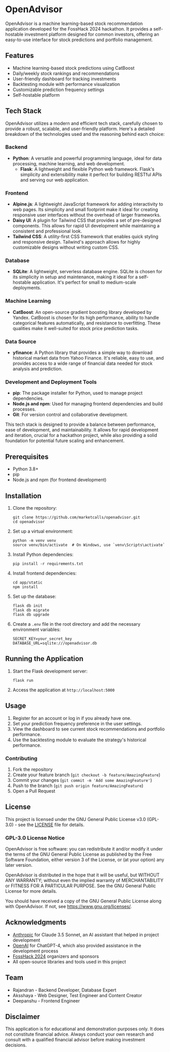# OpenAdvisor

OpenAdvisor is a machine learning-based stock recommendation application developed for the FossHack 2024 hackathon. It provides a self-hostable investment platform designed for common investors, offering an easy-to-use interface for stock predictions and portfolio management.

## Features

- Machine learning-based stock predictions using CatBoost
- Daily/weekly stock rankings and recommendations
- User-friendly dashboard for tracking investments
- Backtesting module with performance visualization
- Customizable prediction frequency settings
- Self-hostable platform

## Tech Stack

OpenAdvisor utilizes a modern and efficient tech stack, carefully chosen to provide a robust, scalable, and user-friendly platform. Here's a detailed breakdown of the technologies used and the reasoning behind each choice:

### Backend

- **Python**: A versatile and powerful programming language, ideal for data processing, machine learning, and web development.
  - **Flask**: A lightweight and flexible Python web framework. Flask's simplicity and extensibility make it perfect for building RESTful APIs and serving our web application.

### Frontend

- **Alpine.js**: A lightweight JavaScript framework for adding interactivity to web pages. Its simplicity and small footprint make it ideal for creating responsive user interfaces without the overhead of larger frameworks.
- **Daisy UI**: A plugin for Tailwind CSS that provides a set of pre-designed components. This allows for rapid UI development while maintaining a consistent and professional look.
- **Tailwind CSS**: A utility-first CSS framework that enables quick styling and responsive design. Tailwind's approach allows for highly customizable designs without writing custom CSS.

### Database

- **SQLite**: A lightweight, serverless database engine. SQLite is chosen for its simplicity in setup and maintenance, making it ideal for a self-hostable application. It's perfect for small to medium-scale deployments.

### Machine Learning

- **CatBoost**: An open-source gradient boosting library developed by Yandex. CatBoost is chosen for its high performance, ability to handle categorical features automatically, and resistance to overfitting. These qualities make it well-suited for stock price prediction tasks.

### Data Source

- **yfinance**: A Python library that provides a simple way to download historical market data from Yahoo Finance. It's reliable, easy to use, and provides access to a wide range of financial data needed for stock analysis and prediction.

### Development and Deployment Tools

- **pip**: The package installer for Python, used to manage project dependencies.
- **Node.js and npm**: Used for managing frontend dependencies and build processes.
- **Git**: For version control and collaborative development.

This tech stack is designed to provide a balance between performance, ease of development, and maintainability. It allows for rapid development and iteration, crucial for a hackathon project, while also providing a solid foundation for potential future scaling and enhancement.

## Prerequisites

- Python 3.8+
- pip
- Node.js and npm (for frontend development)

## Installation

1. Clone the repository:
   ```
   git clone https://github.com/marketcalls/openadvisor.git
   cd openadvisor
   ```

2. Set up a virtual environment:
   ```
   python -m venv venv
   source venv/bin/activate  # On Windows, use `venv\Scripts\activate`
   ```

3. Install Python dependencies:
   ```
   pip install -r requirements.txt
   ```

4. Install frontend dependencies:
   ```
   cd app/static
   npm install
   ```

5. Set up the database:
   ```
   flask db init
   flask db migrate
   flask db upgrade
   ```

6. Create a `.env` file in the root directory and add the necessary environment variables:
   ```
   SECRET_KEY=your_secret_key
   DATABASE_URL=sqlite:///openadvisor.db
   ```

## Running the Application

1. Start the Flask development server:
   ```
   flask run
   ```

2. Access the application at `http://localhost:5000`

## Usage

1. Register for an account or log in if you already have one.
2. Set your prediction frequency preference in the user settings.
3. View the dashboard to see current stock recommendations and portfolio performance.
4. Use the backtesting module to evaluate the strategy's historical performance.



### Contributing

1. Fork the repository
2. Create your feature branch (`git checkout -b feature/AmazingFeature`)
3. Commit your changes (`git commit -m 'Add some AmazingFeature'`)
4. Push to the branch (`git push origin feature/AmazingFeature`)
5. Open a Pull Request

## License

This project is licensed under the GNU General Public License v3.0 (GPL-3.0) - see the [LICENSE](LICENSE) file for details.

### GPL-3.0 License Notice

OpenAdvisor is free software: you can redistribute it and/or modify it under the terms of the GNU General Public License as published by the Free Software Foundation, either version 3 of the License, or (at your option) any later version.

OpenAdvisor is distributed in the hope that it will be useful, but WITHOUT ANY WARRANTY; without even the implied warranty of MERCHANTABILITY or FITNESS FOR A PARTICULAR PURPOSE. See the GNU General Public License for more details.

You should have received a copy of the GNU General Public License along with OpenAdvisor. If not, see <https://www.gnu.org/licenses/>.

## Acknowledgments

- [Anthropic](https://www.anthropic.com) for Claude 3.5 Sonnet, an AI assistant that helped in project development
- [OpenAI](https://www.openai.com) for ChatGPT-4, which also provided assistance in the development process
- [FossHack 2024](https://fossunited.org/fosshack/2024) organizers and sponsors
- All open-source libraries and tools used in this project

## Team

- Rajandran - Backend Developer, Database Expert
- Aksshaya - Web Designer, Test Engineer and Content Creator
- Deepanshu - Frontend Engineer

## Disclaimer

This application is for educational and demonstration purposes only. It does not constitute financial advice. Always conduct your own research and consult with a qualified financial advisor before making investment decisions.
